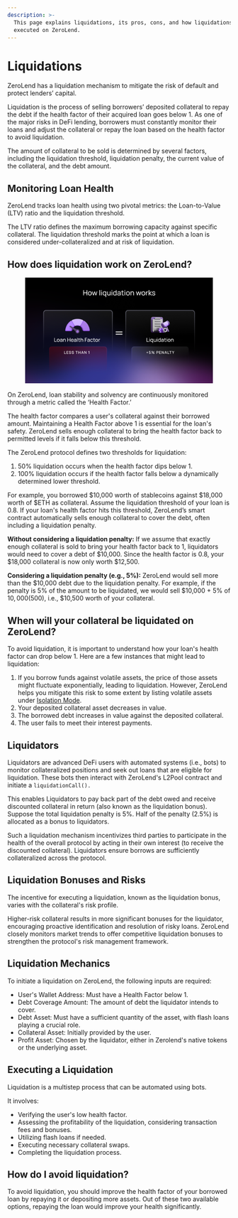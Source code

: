 ```yaml
---
description: >-
  This page explains liquidations, its pros, cons, and how liquidations are
  executed on ZeroLend.
---
```


# Liquidations

ZeroLend has a liquidation mechanism to mitigate the risk of default and protect lenders’ capital.

Liquidation is the process of selling borrowers’ deposited collateral to repay the debt if the health factor of their acquired loan goes below 1. As one of the major risks in DeFi lending, borrowers must constantly monitor their loans and adjust the collateral or repay the loan based on the health factor to avoid liquidation.

The amount of collateral to be sold is determined by several factors, including the liquidation threshold, liquidation penalty, the current value of the collateral, and the debt amount.&#x20;

## Monitoring Loan Health

ZeroLend tracks loan health using two pivotal metrics: the Loan-to-Value (LTV) ratio and the liquidation threshold.&#x20;

The LTV ratio defines the maximum borrowing capacity against specific collateral. The liquidation threshold marks the point at which a loan is considered under-collateralized and at risk of liquidation.

## How does liquidation work on ZeroLend?

<figure><img src="../../.gitbook/assets/ZL Doc - How liquidation works.png" alt=""><figcaption></figcaption></figure>

On ZeroLend, loan stability and solvency are continuously monitored through a metric called the ‘Health Factor.’&#x20;

The health factor compares a user's collateral against their borrowed amount. Maintaining a Health Factor above 1 is essential for the loan's safety. ZeroLend sells enough collateral to bring the health factor back to permitted levels if it falls below this threshold.&#x20;

The ZeroLend protocol defines two thresholds for liquidation:

1. 50% liquidation occurs when the health factor dips below 1.&#x20;
2. 100% liquidation occurs if the health factor falls below a dynamically determined lower threshold.

For example, you borrowed $10,000 worth of stablecoins against $18,000 worth of $ETH as collateral. Assume the liquidation threshold of your loan is 0.8. If your loan's health factor hits this threshold, ZeroLend’s smart contract automatically sells enough collateral to cover the debt, often including a liquidation penalty.

**Without considering a liquidation penalty:** If we assume that exactly enough collateral is sold to bring your health factor back to 1, liquidators would need to cover a debt of $10,000. Since the health factor is 0.8, your $18,000 collateral is now only worth $12,500.&#x20;

**Considering a liquidation penalty (e.g., 5%):** ZeroLend would sell more than the $10,000 debt due to the liquidation penalty. For example, if the penalty is 5% of the amount to be liquidated, we would sell $10,000 + 5% of $10,000 ($500), i.e., $10,500 worth of your collateral.

## When will your collateral be liquidated on ZeroLend?&#x20;

To avoid liquidation, it is important to understand how your loan's health factor can drop below 1. Here are a few instances that might lead to liquidation:

1. If you borrow funds against volatile assets, the price of those assets might fluctuate exponentially, leading to liquidation. However, ZeroLend helps you mitigate this risk to some extent by listing volatile assets under [Isolation Mode](../capital-efficiency/isolation-mode.md).
2. Your deposited collateral asset decreases in value.
3. The borrowed debt increases in value against the deposited collateral.&#x20;
4. The user fails to meet their interest payments.

## Liquidators

Liquidators are advanced DeFi users with automated systems (i.e., bots) to monitor collateralized positions and seek out loans that are eligible for liquidation. These bots then interact with ZeroLend's L2Pool contract and initiate a `liquidationCall().`&#x20;

This enables Liquidators to pay back part of the debt owed and receive discounted collateral in return (also known as the liquidation bonus). Suppose the total liquidation penalty is 5%. Half of the penalty (2.5%) is allocated as a bonus to liquidators.

Such a liquidation mechanism incentivizes third parties to participate in the health of the overall protocol by acting in their own interest (to receive the discounted collateral). Liquidators ensure borrows are sufficiently collateralized across the protocol.

## Liquidation Bonuses and Risks

The incentive for executing a liquidation, known as the liquidation bonus, varies with the collateral's risk profile.&#x20;

Higher-risk collateral results in more significant bonuses for the liquidator, encouraging proactive identification and resolution of risky loans. ZeroLend closely monitors market trends to offer competitive liquidation bonuses to strengthen the protocol's risk management framework.

## Liquidation Mechanics

To initiate a liquidation on ZeroLend, the following inputs are required:

* User's Wallet Address: Must have a Health Factor below 1.
* Debt Coverage Amount: The amount of debt the liquidator intends to cover.
* Debt Asset: Must have a sufficient quantity of the asset, with flash loans playing a crucial role.
* Collateral Asset: Initially provided by the user.
* Profit Asset: Chosen by the liquidator, either in Zerolend's native tokens or the underlying asset.

## Executing a Liquidation

Liquidation is a multistep process that can be automated using bots.&#x20;

It involves:&#x20;

* Verifying the user's low health factor.
* Assessing the profitability of the liquidation, considering transaction fees and bonuses.
* Utilizing flash loans if needed.
* Executing necessary collateral swaps.
* Completing the liquidation process.

## How do I avoid liquidation?

To avoid liquidation, you should improve the health factor of your borrowed loan by repaying it or depositing more assets. Out of these two available options, repaying the loan would improve your health significantly.
